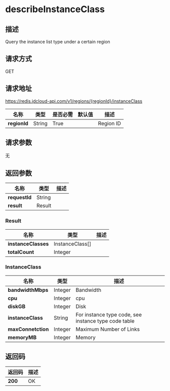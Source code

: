 # describeInstanceClass


## 描述
Query the instance list type under a certain region

## 请求方式
GET

## 请求地址
https://redis.jdcloud-api.com/v1/regions/{regionId}/instanceClass

|名称|类型|是否必需|默认值|描述|
|---|---|---|---|---|
|**regionId**|String|True| |Region ID|

## 请求参数
无


## 返回参数
|名称|类型|描述|
|---|---|---|
|**requestId**|String| |
|**result**|Result| |

### Result
|名称|类型|描述|
|---|---|---|
|**instanceClasses**|InstanceClass[]| |
|**totalCount**|Integer| |
### InstanceClass
|名称|类型|描述|
|---|---|---|
|**bandwidthMbps**|Integer|Bandwidth|
|**cpu**|Integer|cpu|
|**diskGB**|Integer|Disk|
|**instanceClass**|String|For instance type code, see instance type code table|
|**maxConnetction**|Integer|Maximum Number of Links|
|**memoryMB**|Integer|Memory|

## 返回码
|返回码|描述|
|---|---|
|**200**|OK|
